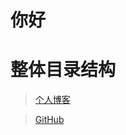 # 你好

# 整体目录结构
> [个人博客](https://blog.csdn.net/baidu_30506559?type=blog)

> [GitHub](https://github.com/Learning-Blog/Learning-Blog.github.io)
